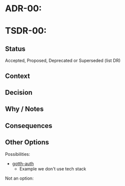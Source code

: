 # ADR-00: 
# TSDR-00:  

## Status

Accepted, Proposed, Deprecated or Superseded (list DR)

## Context



## Decision



## Why / Notes



## Consequences



## Other Options

Possibilities:
- [gotth-auth](https://github.com/lordaris/gotth-auth)
  - Example we don't use tech stack

Not an option:

